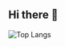 ## Hi there 👋

![Top Langs](https://github-readme-stats.vercel.app/api/top-langs/?username=eisberg0428&layout=compact)

